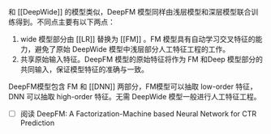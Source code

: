 和 [[DeepWide]] 的模型类似，DeepFM 模型同样由浅层模型和深层模型联合训练得到。不同点主要有以下两点：
1. wide 模型部分由 [[LR]] 替换为 [[FM]] 。FM 模型具有自动学习交叉特征的能力，避免了原始 DeepWide 模型中浅层部分人工特征工程的工作。
2. 共享原始输入特征。DeepFM 模型的原始特征将作为 FM 和Deep 模型部分的共同输入，保证模型特征的准确与一致。

DeepFM模型包含 FM 和 [[DNN]] 两部分，FM模型可以抽取 low-order 特征，DNN 可以抽取 high-order 特征。无需 DeepWide 模型一般进行人工特征工程。




- [ ] 阅读 DeepFM: A Factorization-Machine based Neural Network for CTR Prediction
